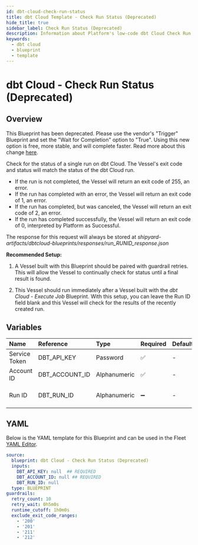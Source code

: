 ```yaml
---
id: dbt-cloud-check-run-status
title: dbt Cloud Template - Check Run Status (Deprecated)
hide_title: true
sidebar_label: Check Run Status (Deprecated)
description: Information about Platform's low-code dbt Cloud Check Run Status (Deprecated) blueprint. Check the status of a specific dbt Cloud run and return with the final status.
keywords:
  - dbt cloud
  - blueprint
  - template
---
```


# dbt Cloud - Check Run Status (Deprecated)

## Overview

This Blueprint has been deprecated. Please use the vendor's "Trigger" Blueprint and set the "Wait for Completion" option to "True". Using this new option is free, more stable, and will complete faster. Read more about this change [here](https://www.shipyardapp.com/blog/orchestrate-data-tools-free).

Check for the status of a single run on dbt Cloud. The Vessel's exit code and status will match the status of the dbt Cloud run. 

- If the run is not completed, the Vessel will return an exit code of 255, an error.
- If the run has completed with an error, the Vessel will return an exit code of 1, an error.
- If the run has completed, but was canceled, the Vessel will return an exit code of 2, an error.
- If the run has completed successfully, the Vessel will return an exit code of 0, interpreted by Platform as Successful.

The response for this request will always be stored at _shipyard-artifacts/dbtcloud-blueprints/responses/run_RUNID_response.json_

**Recommended Setup:**

1. A Vessel built with this Blueprint should be paired with guardrail retries. This will allow the Vessel to continually check for status until a final result is found.

2. This Vessel should run immediately after a Vessel built with the _dbt Cloud - Execute Job_ Blueprint. With this setup, you can leave the Run ID field blank and this Vessel will check for the results of the recently created run.


## Variables

| Name | Reference | Type | Required | Default | Options | Description             |
|:-----|:----------|:-----|:---------|:--------|:--------|:------------------------|
| Service Token | DBT_API_KEY | Password | :white_check_mark: | - | - | Your unique service token for dbt Cloud. Instructions for how to get this token can be found in the authorization documentation. |
| Account ID | DBT_ACCOUNT_ID | Alphanumeric | :white_check_mark: | - | - | Your unique Account ID, found in the URL of dbt Cloud. https://cloud.getdbt.com/#/accounts/ACCOUNT_ID/projects/PROJECT_ID/dashboard/ |
| Run ID | DBT_RUN_ID | Alphanumeric | :heavy_minus_sign: | - | - | The ID of a specific job you want to run, found in the URL of dbt Cloud. https://cloud.getdbt.com/#/accounts/ACCOUNT_ID/projects/PROJECT_ID/runs/RUN_ID/. If left blank, will try to find the run ID from an "Execute Job" Vessel that ran upstream. |




## YAML

Below is the YAML template for this Blueprint and can be used in the
Fleet [YAML Editor](../../reference/fleets/yaml-editor.md).

```yaml
source:
  blueprint: dbt Cloud - Check Run Status (Deprecated)
  inputs:
    DBT_API_KEY: null  ## REQUIRED
    DBT_ACCOUNT_ID: null ## REQUIRED
    DBT_RUN_ID: null
  type: BLUEPRINT
guardrails:
  retry_count: 10
  retry_wait: 0h5m0s
  runtime_cutoff: 1h0m0s
  exclude_exit_code_ranges:
    - '200'
    - '201'
    - '211'
    - '212'
 ```


